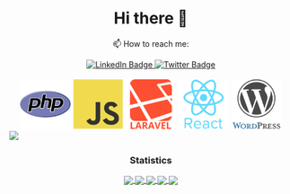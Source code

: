 

<div id="header" align="center">
  <h1>Hi there 👋</h1>

📫 How to reach me: 

  <div id="badges">
    <a href="https://www.linkedin.com/in/novation-web-779486208/">
      <img src="https://img.shields.io/badge/LinkedIn-blue?style=for-the-badge&logo=linkedin&logoColor=white" alt="LinkedIn Badge"/>
    </a>
    <!-- 
    <a href="https://www.novation-web.com/">
      <img src="https://img.shields.io/badge/Novation_Web-red?style=for-the-badge&logo=/e/&logoColor=white" alt="NovationWeb Badge"/>
    </a>
    -->
    <a href="https://www.instagram.com/novation_web/">
      <img src="https://img.shields.io/badge/Instagram-purple?style=for-the-badge&logo=instagram&logoColor=white" alt="Twitter Badge"/>
    </a>
  </div>
  <br />
  <div>
      <img src="https://github.com/devicons/devicon/blob/master/icons/php/php-original.svg" 
             title="php" 
             alt="php" 
             width="90" 
             height="90"/>
    <img src="https://github.com/devicons/devicon/blob/master/icons/javascript/javascript-original.svg" 
             title="javascript" 
             alt="javascript" 
             width="90" 
             height="90"/>
     <img src="https://github.com/devicons/devicon/blob/master/icons/laravel/laravel-plain-wordmark.svg" 
             title="Laravel" 
             alt="Laravel" 
             width="90" 
             height="90"/>
     <img src="https://github.com/devicons/devicon/blob/master/icons/react/react-original-wordmark.svg" 
             title="React" 
             alt="React" 
             width="90" 
             height="90"/>
    <img src="https://github.com/devicons/devicon/blob/master/icons/wordpress/wordpress-original.svg" 
             title="wordpress" 
             alt="wordpress" 
             width="90" 
             height="90"/>
   
  </div>
  
</div>

<img src="https://user-images.githubusercontent.com/73097560/115834477-dbab4500-a447-11eb-908a-139a6edaec5c.gif">
<h3 align="center">Statistics</h3>
<div align="center">
<a href="https://github.com/Netablue">
<img align="center" src="http://github-profile-summary-cards.vercel.app/api/cards/stats?username=Netablue&theme=2077" height="180em" />
<img align="center" src="http://github-profile-summary-cards.vercel.app/api/cards/most-commit-language?username=Netablue&theme=2077" height="180em" />
<img align="center" src="http://github-profile-summary-cards.vercel.app/api/cards/repos-per-language?username=Netablue&theme=2077" height="180em" />
<img align="center" src="http://github-profile-summary-cards.vercel.app/api/cards/productive-time?username=Netablue&theme=2077" height="180em" />
<img align="center" src="http://github-profile-summary-cards.vercel.app/api/cards/profile-details?username=Netablue&theme=2077" height="180em" />
</div>

<!-- 
[![Top Langs](https://github-readme-stats.vercel.app/api/top-langs/?username=Netablue&layout=compact&theme=vision-friendly-dark)](https://github.com/Netablue?tab=repositories)
 -->
